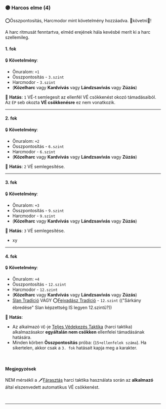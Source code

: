 ### 🟣 Harcos elme (4)

⭕Összpontosítás, Harcmodor mint követelmény hozzáadva. 👀követni👀!

A harc ritmusát fenntartva, elméd erejének hála kevésbé merít ki a harc szellemileg.

#### 1. fok

🔒 **Követelmény**:
- Önuralom: `+1`
- Összpontosítás - `3.szint`
- Harcmodor - `3.szint`
- (**Közelharc** vagy **Kardvívás** vagy **Lándzsavívás** vagy **Zúzás**)

🌟 **Hatás**: `1` VÉ-t semlegesít az ellenfél VÉ csökkenést okozó támadásaiból. Az `ÉP` seb okozta **VÉ csökkenésre** ez nem vonatkozik.

---
#### 2. fok

🔒 **Követelmény**:
- Önuralom: `+2`
- Összpontosítás - `6.szint`
- Harcmodor - `6.szint`
- (**Közelharc** vagy **Kardvívás** vagy **Lándzsavívás** vagy **Zúzás**)

🌟 **Hatás**: `2` VÉ semlegesítése.

---
#### 3. fok

🔒 **Követelmény**:
- Önuralom: `+3`
- Összpontosítás - `9.szint`
- Harcmodor - `9.szint`
- (**Közelharc** vagy **Kardvívás** vagy **Lándzsavívás** vagy **Zúzás**)

🌟 **Hatás**: `3` VÉ semlegesítése.
- xy

---
#### 4. fok

🔒 **Követelmény**:
- Önuralom: `+4`
- Összpontosítás - `12.szint`
- Harcmodor - `12.szint`
- (**Közelharc** vagy **Kardvívás** vagy **Lándzsavívás** vagy **Zúzás**)
- [Slan Tradíció](../053_01_slan_tradicio.md) VAGY ⭕[Fejvadász Tradíció](../053_02_fejvadasz_tradicio.md) - `12.szint`  (("Sárkány ébredése" Slan képzettség IS legyen 12.szintű?))

🌟 **Hatás**:
- Az alkalmazó `VÉ`-je [Teljes Védekezés Taktika](../064_02_harci_taktikak.md#teljes-v%C3%A9dekez%C3%A9s-taktika) (harci taktika) alkalmazásakor **egyáltalán nem csökken** ellenfelei támadásának hatására.
- Minden körben **Összpontosítás** próba: (`15+ellenfelek száma`). Ha sikertelen, akkor csak a `3. fok` hatásait kapja meg a karakter.

<br />

#### Megjegyzések

NEM mérsékli a 🗡️[Fárasztás](../064_02_harci_taktikak.md#f%C3%A1raszt%C3%A1s-taktika) harci taktika használata során az **alkalmazó** által elszenvedett automatikus VÉ csökkenést.

<br />

---
